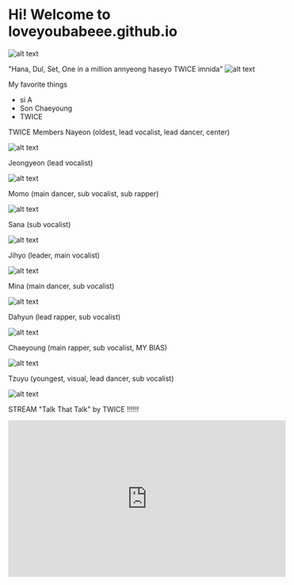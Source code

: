 # Hi! Welcome to loveyoubabeee.github.io
![alt text](https://scontent.xx.fbcdn.net/v/t1.15752-9/316562128_2325259627652295_5258349853999395396_n.jpg?stp=dst-jpg_p206x206&_nc_cat=109&ccb=1-7&_nc_sid=aee45a&_nc_eui2=AeGHBR1KzT_QkbPbWby6qlVpg4FgYxEjV6eDgWBjESNXp_d6q2U3nOXjZiBATRhPgubWV-mq8W25fxauR6i2N509&_nc_ohc=uZctVfpWPrEAX9OYkrb&_nc_ad=z-m&_nc_cid=0&_nc_ht=scontent.xx&oh=03_AdSLwyJw3KqQtCQIle1lwYTczPSkzwpi5htkDL7iRe8ZBA&oe=63A1279C)



"Hana, Dul, Set, One in a million annyeong haseyo TWICE imnida"
![alt text](https://i.pinimg.com/564x/e4/d4/77/e4d47700fa7f2c76fdfbef5950769337.jpg)

My favorite things
- si A
- Son Chaeyoung
- TWICE

TWICE Members
 Nayeon (oldest, lead vocalist, lead dancer, center)
 
![alt text](https://img.uhdpaper.com/wallpaper/nayeon-im-nayeon-solo-concept-photo-701@1@g-thumb.jpg)

 Jeongyeon (lead vocalist)

![alt text](https://img.uhdpaper.com/wallpaper/jeongyeon-twice-formula-of-love-break-it-228@1@e-thumb.jpg)

 Momo (main dancer, sub vocalist, sub rapper)

![alt text](https://img.uhdpaper.com/wallpaper/momo-twice-twice4-pink-concept-831@0@f-thumb.jpg)

 Sana (sub vocalist)

![alt text](https://img.uhdpaper.com/wallpaper/twice-sana-japanese-5th-anniversary-847@0@f-thumb.jpg)

 Jihyo (leader, main vocalist)

![alt text](https://img.uhdpaper.com/wallpaper/twice-jihyo-formula-of-love-study-about-love-238@1@e-thumb.jpg)

 Mina (main dancer, sub vocalist)

![alt text](https://img.uhdpaper.com/wallpaper/mina-twice-talk-that-talk-concept-2-135@1@i-thumb.jpg)

 Dahyun (lead rapper, sub vocalist)

![alt text](https://img.uhdpaper.com/wallpaper/dahyun-twice-formula-of-love-break-it-227@1@e-thumb.jpg)

 Chaeyoung (main rapper, sub vocalist, MY BIAS)

![alt text](https://img.uhdpaper.com/wallpaper/chaeyoung-twice-formula-of-love-break-it-226@1@e-thumb.jpg)

 Tzuyu (youngest, visual, lead dancer, sub vocalist)

![alt text](https://img.uhdpaper.com/wallpaper/tzuyu-twice-talk-that-talk-concept-2-139@1@i-thumb.jpg)


STREAM "Talk That Talk" by TWICE !!!!!!
 
 <iframe width="560" height="315" src="https://www.youtube.com/embed/k6jqx9kZgPM" title="YouTube video player" frameborder="0" allow="accelerometer; autoplay; clipboard-write; encrypted-media; gyroscope; picture-in-picture" allowfullscreen></iframe>
